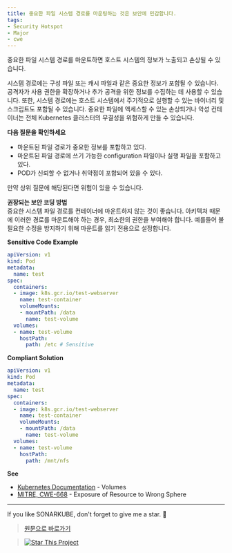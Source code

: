 ```yaml
---
title: 중요한 파일 시스템 경로를 마운팅하는 것은 보안에 민감합니다.
tags:
- Security Hotspot
- Major
- cwe
---
```

중요한 파일 시스템 경로를 마운트하면 호스트 시스템의 정보가 노출되고 손상될 수 있습니다.

시스템 경로에는 구성 파일 또는 캐시 파일과 같은 중요한 정보가 포함될 수 있습니다. 공격자가 사용 권한을 확장하거나 추가 공격을 위한 정보를 수집하는 데 사용할 수 있습니다. 또한, 시스템 경로에는 호스트 시스템에서 주기적으로 실행할 수 있는 바이너리 및 스크립트도 포함될 수 있습니다. 중요한 파일에 액세스할 수 있는 손상되거나 악성 컨테이너는 전체 Kubernetes 클러스터의 무결성을 위험하게 만들 수 있습니다.

**다음 질문을 확인하세요**  
- 마운트된 파일 경로가 중요한 정보를 포함하고 있다.
- 마운트된 파일 경로에 쓰기 가능한 configuration 파일이나 실행 파일을 포함하고 있다.
- POD가 신뢰할 수 없거나 취약점이 포함되어 있을 수 있다.

만약 상위 질문에 해당된다면 위험이 있을 수 있습니다.

**권장되는 보안 코딩 방법**  
중요한 시스템 파일 경로를 컨테이너에 마운트하지 않는 것이 좋습니다. 아키텍처 때문에 이러한 경로를 마운트해야 하는 경우, 최소한의 권한을 부여해야 합니다. 예를들어 불필요한 수정을 방지하기 위해 마운트를 읽기 전용으로 설정합니다.

**Sensitive Code Example**  
```yaml
apiVersion: v1
kind: Pod
metadata:
  name: test
spec:
  containers:
  - image: k8s.gcr.io/test-webserver
    name: test-container
    volumeMounts:
    - mountPath: /data
      name: test-volume
  volumes:
  - name: test-volume
    hostPath:
      path: /etc # Sensitive
```
**Compliant Solution**  
```yaml
apiVersion: v1
kind: Pod
metadata:
  name: test
spec:
  containers:
  - image: k8s.gcr.io/test-webserver
    name: test-container
    volumeMounts:
    - mountPath: /data
      name: test-volume
  volumes:
  - name: test-volume
    hostPath:
      path: /mnt/nfs

```
**See**
- [Kubernetes Documentation](https://kubernetes.io/docs/concepts/storage/volumes/#hostpath) - Volumes
- [MITRE, CWE-668](https://cwe.mitre.org/data/definitions/284.html) - Exposure of Resource to Wrong Sphere

---

If you like SONARKUBE, don't forget to give me a star. :star2:

> [원문으로 바로가기](https://rules.sonarsource.com/java/tag/java8/RSPEC-6433)

> [![Star This Project](https://img.shields.io/github/stars/kantabile/sonarkube.svg?label=Stars&style=social)](https://github.com/kantabile/sonarkube)
